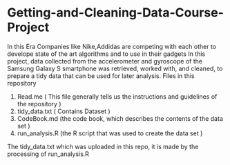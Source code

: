 # Getting-and-Cleaning-Data-Course-Project
In this Era Companies like Nike,Addidas are competing with each other to develope state of the art algorithms and to use in their gadgets
In this project, data collected from the accelerometer and gyroscope of the Samsung Galaxy S smartphone was retrieved, worked with, and cleaned, to prepare a tidy data that can be used for later analysis.
Files in this repository 
1) Read.me ( This file generally tells us the instructions and guidelines of the repository )
2) tidy_data.txt ( Contains Dataset )
3) CodeBook.md (the code book, which describes the contents of the data set )
4) run_analysis.R (the R script that was used to create the data set )



The tidy_data.txt which was uploaded in this repo, it is made by the processing of run_analysis.R
